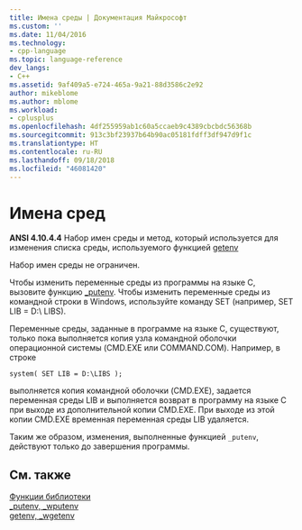 ```yaml
---
title: Имена среды | Документация Майкрософт
ms.custom: ''
ms.date: 11/04/2016
ms.technology:
- cpp-language
ms.topic: language-reference
dev_langs:
- C++
ms.assetid: 9af409a5-e724-465a-9a21-88d3586c2e92
author: mikeblome
ms.author: mblome
ms.workload:
- cplusplus
ms.openlocfilehash: 4df255959ab1c60a5ccaeb9c4389cbcbdc56368b
ms.sourcegitcommit: 913c3bf23937b64b90ac05181fdff3df947d9f1c
ms.translationtype: HT
ms.contentlocale: ru-RU
ms.lasthandoff: 09/18/2018
ms.locfileid: "46081420"
---
```

# <a name="environment-names"></a>Имена сред

**ANSI 4.10.4.4** Набор имен среды и метод, который используется для изменения списка среды, используемого функцией [getenv](../c-runtime-library/reference/getenv-wgetenv.md)

Набор имен среды не ограничен.

Чтобы изменить переменные среды из программы на языке C, вызовите функцию [_putenv](../c-runtime-library/reference/putenv-wputenv.md). Чтобы изменить переменные среды из командной строки в Windows, используйте команду SET (например, SET LIB = D:\ LIBS).

Переменные среды, заданные в программе на языке C, существуют, только пока выполняется копия узла командной оболочки операционной системы (CMD.EXE или COMMAND.COM). Например, в строке

```
system( SET LIB = D:\LIBS );
```

выполняется копия командной оболочки (CMD.EXE), задается переменная среды LIB и выполняется возврат в программу на языке C при выходе из дополнительной копии CMD.EXE. При выходе из этой копии CMD.EXE временная переменная среды LIB удаляется.

Таким же образом, изменения, выполненные функцией `_putenv`, действуют только до завершения программы.

## <a name="see-also"></a>См. также

[Функции библиотеки](../c-language/library-functions.md)<br/>
[_putenv, _wputenv](../c-runtime-library/reference/putenv-wputenv.md)<br/>
[getenv, _wgetenv](../c-runtime-library/reference/getenv-wgetenv.md)
